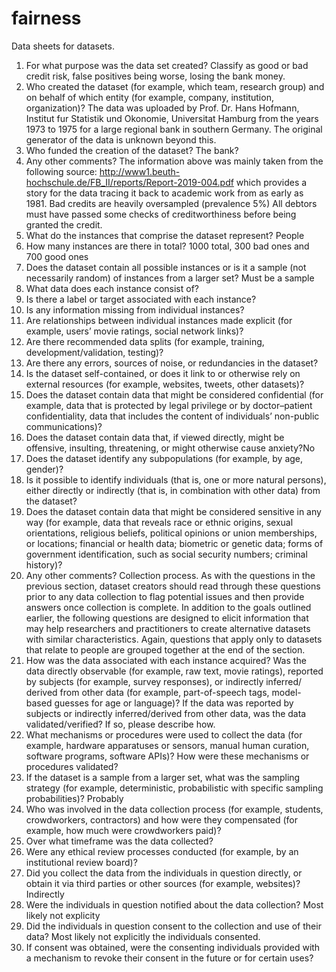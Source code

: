 # fairness
Data sheets for datasets. 
1. For what purpose was the data set created?
Classify as good or bad credit risk, false positives being worse, losing the bank money.
2. Who created the dataset (for example, which team, research group) and on behalf of which entity (for example, company, institution, organization)?
The data was uploaded by Prof. Dr. Hans Hofmann, Institut fur Statistik und Okonomie, Universitat Hamburg
from the years 1973 to 1975 for a large regional bank in southern Germany. The original generator of the data is unknown beyond this.
3. Who funded the creation of the dataset?
The bank?
4. Any other comments?
The information above was mainly taken from the following source: http://www1.beuth-hochschule.de/FB_II/reports/Report-2019-004.pdf which provides a story for the data tracing it back to academic work from as early as 1981.
Bad credits are heavily oversampled (prevalence 5%)
All debtors must have passed some checks of creditworthiness before being granted the credit.
5. What do the instances that comprise the dataset represent?
People
6. How many instances are there in total?
1000 total, 300 bad ones and 700 good ones
7. Does the dataset contain all possible instances or is it a sample
(not necessarily random) of instances from a larger set?
Must be a sample
8. What data does each instance consist of? 
9. Is there a label or target associated with each instance?
10. Is any information missing
from individual instances?
11. Are relationships between individual instances made explicit (for
example, users’ movie ratings, social
network links)?
12. Are there recommended data
splits (for example, training, development/validation, testing)?
13. Are there any errors, sources of
noise, or redundancies in the dataset?
14. Is the dataset self-contained,
or does it link to or otherwise rely
on external resources (for example,
websites, tweets, other datasets)? 
15. Does the dataset contain data
that might be considered confidential
(for example, data that is protected by
legal privilege or by doctor–patient
confidentiality, data that includes the
content of individuals’ non-public
communications)?
16. Does the dataset contain data
that, if viewed directly, might be offensive, insulting, threatening, or
might otherwise cause anxiety?No
17. Does the dataset identify any subpopulations (for example, by age, gender)? 
18. Is it possible to identify individuals (that is, one or more natural
persons), either directly or indirectly
(that is, in combination with other
data) from the dataset?
19. Does the dataset contain data
that might be considered sensitive
in any way (for example, data that reveals race or ethnic origins, sexual
orientations, religious beliefs, political opinions or union memberships,
or locations; financial or health data;
biometric or genetic data; forms of
government identification, such as social security numbers; criminal history)?
20. Any other comments?
Collection process. As with the
questions in the previous section,
dataset creators should read through
these questions prior to any data collection to flag potential issues and
then provide answers once collection
is complete. In addition to the goals
outlined earlier, the following questions are designed to elicit information that may help researchers and
practitioners to create alternative
datasets with similar characteristics. Again, questions that apply only
to datasets that relate to people are
grouped together at the end of the
section.
21. How was the data associated
with each instance acquired? Was
the data directly observable (for example, raw text, movie ratings), reported by subjects (for example, survey responses), or indirectly inferred/
derived from other data (for example,
part-of-speech tags, model-based
guesses for age or language)? If the
data was reported by subjects or indirectly inferred/derived from other
data, was the data validated/verified?
If so, please describe how.
22. What mechanisms or procedures were used to collect the data
(for example, hardware apparatuses
or sensors, manual human curation,
software programs, software APIs)?
How were these mechanisms or procedures validated?
23. If the dataset is a sample from
a larger set, what was the sampling
strategy (for example, deterministic,
probabilistic with specific sampling
probabilities)? Probably
24. Who was involved in the data
collection process (for example, students, crowdworkers, contractors)
and how were they compensated (for
example, how much were crowdworkers paid)?
25. Over what timeframe was the
data collected?
26. Were any ethical review processes conducted (for example, by an institutional review board)?
27. Did you collect the data from
the individuals in question directly,
or obtain it via third parties or other
sources (for example, websites)? Indirectly 
28. Were the individuals in question notified about the data collection? Most likely not explicity 
29. Did the individuals in question
consent to the collection and use of
their data? Most likely not explicitly
the individuals consented.
30. If consent was obtained, were the consenting individuals provided
with a mechanism to revoke their consent in the future or for certain uses? 

